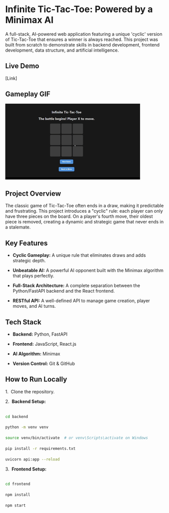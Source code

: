 # Infinite Tic-Tac-Toe: Powered by a Minimax AI

A full-stack, AI-powered web application featuring a unique 'cyclic' version of Tic-Tac-Toe that ensures a winner is always reached. This project was built from scratch to demonstrate skills in backend development, frontend development, data structure, and artificial intelligence.

## Live Demo

[Link]

## Gameplay GIF

![GIF](infinite-tic-tac-toe_GIF.gif)

## Project Overview

The classic game of Tic-Tac-Toe often ends in a draw, making it predictable and frustrating. This project introduces a "cyclic" rule: each player can only have three pieces on the board. On a player's fourth move, their oldest piece is removed, creating a dynamic and strategic game that never ends in a stalemate.

## Key Features

- **Cyclic Gameplay:** A unique rule that eliminates draws and adds strategic depth.

- **Unbeatable AI:** A powerful AI opponent built with the Minimax algorithm that plays perfectly.

- **Full-Stack Architecture:** A complete separation between the Python/FastAPI backend and the React frontend.

- **RESTful API:** A well-defined API to manage game creation, player moves, and AI turns.

## Tech Stack

- **Backend:** Python, FastAPI

- **Frontend:** JavaScript, React.js

- **AI Algorithm:** Minimax

- **Version Control:** Git & GitHub

## How to Run Locally

1.  Clone the repository.

2.  **Backend Setup:**

```bash

cd backend

python -m venv venv

source venv/bin/activate  # or venv\Scripts\activate on Windows

pip install -r requirements.txt

uvicorn api:app --reload

```

3.  **Frontend Setup:**

```bash

cd frontend

npm install

npm start

```
